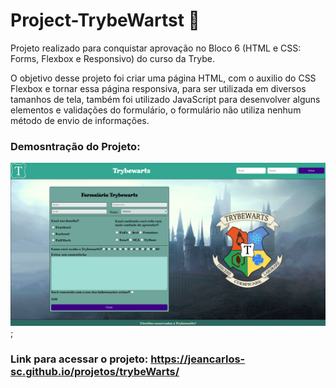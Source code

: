 # Project-TrybeWartst :beginner:
Projeto realizado para conquistar aprovação no Bloco 6 (HTML e CSS: Forms, Flexbox e Responsivo) do curso da Trybe.

O objetivo desse projeto foi criar uma página HTML, com o auxilio do CSS Flexbox e tornar essa página responsiva, para ser utilizada em diversos tamanhos de tela, também foi utilizado JavaScript para desenvolver alguns elementos e validações do formulário, o formulário não utiliza nenhum método de envio de informações.

### Demosntração do Projeto:
<img src='images/demo-trybeWarts.png' alt='demo do projeto'></img>;

### Link para acessar o projeto: https://jeancarlos-sc.github.io/projetos/trybeWarts/
